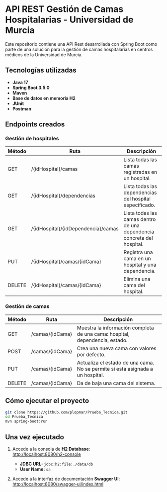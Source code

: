 # API REST Gestión de Camas Hospitalarias - Universidad de Murcia

Este repositorio contiene una API Rest desarrollada con Spring Boot como parte de una solución para la gestión de camas hospitalarias en centros médicos de la Universidad de Murcia.

## Tecnologías utilizadas

  - **Java 17**
  - **Spring Boot 3.5.0**
  - **Maven**
  - **Base de datos en memoria H2**
  - **JUnit**
  - **Postman**

## Endpoints creados

### Gestión de hospitales

| Método | Ruta                                             | Descripción                                                                 |
|--------|--------------------------------------------------|-----------------------------------------------------------------------------|
| GET    | /{idHospital}/camas                              | Lista todas las camas registradas en un hospital.                          |
| GET    | /{idHospital}/dependencias                       | Lista todas las dependencias del hospital especificado.                    |
| GET    | /{idHospital}/{idDependencia}/camas              | Lista todas las camas dentro de una dependencia concreta del hospital.     |
| PUT    | /{idHospital}/camas/{idCama}                     | Registra una cama en un hospital y una dependencia.                        |
| DELETE | /{idHospital}/camas/{idCama}                     | Elimina una cama del hospital.                                             |


### Gestión de camas

| Método | Ruta                          | Descripción                                                                 |
|--------|-------------------------------|-----------------------------------------------------------------------------|
| GET    | /camas/{idCama}               | Muestra la información completa de una cama: hospital, dependencia, estado.|
| POST   | /camas/{idCama}               | Crea una nueva cama con valores por defecto.                               |
| PUT    | /camas/{idCama}               | Actualiza el estado de una cama. No se permite si está asignada a un hospital.|
| DELETE | /camas/{idCama}               | Da de baja una cama del sistema.                                           |


## Cómo ejecutar el proyecto

```bash
git clone https://github.com/plopmar/Prueba_Tecnica.git
cd Prueba_Tecnica
mvn spring-boot:run
```

## Una vez ejecutado

1. Accede a la consola de **H2 Database**:  
   [http://localhost:8080/h2-console](http://localhost:8080/h2-console)  
   - **JDBC URL:** `jdbc:h2:file:./data/db`  
   - **User Name:** `sa`

2. Accede a la interfaz de documentación **Swagger UI**:  
   [http://localhost:8080/swagger-ui/index.html](http://localhost:8080/swagger-ui/index.html)
